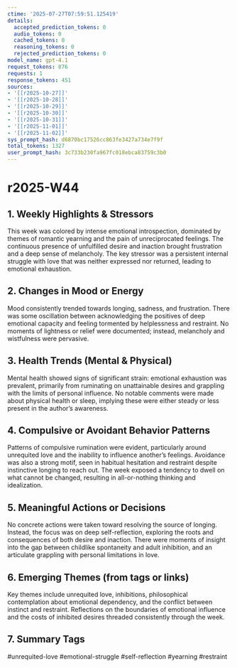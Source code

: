 ```yaml
---
ctime: '2025-07-27T07:59:51.125419'
details:
  accepted_prediction_tokens: 0
  audio_tokens: 0
  cached_tokens: 0
  reasoning_tokens: 0
  rejected_prediction_tokens: 0
model_name: gpt-4.1
request_tokens: 876
requests: 1
response_tokens: 451
sources:
- '[[r2025-10-27]]'
- '[[r2025-10-28]]'
- '[[r2025-10-29]]'
- '[[r2025-10-30]]'
- '[[r2025-10-31]]'
- '[[r2025-11-01]]'
- '[[r2025-11-02]]'
sys_prompt_hash: d6870bc17526cc863fe3427a734e7f9f
total_tokens: 1327
user_prompt_hash: 3c733b230fa967fc018ebca83759c3b0
---
```

# r2025-W44

## 1. Weekly Highlights & Stressors
This week was colored by intense emotional introspection, dominated by themes of romantic yearning and the pain of unreciprocated feelings. The continuous presence of unfulfilled desire and inaction brought frustration and a deep sense of melancholy. The key stressor was a persistent internal struggle with love that was neither expressed nor returned, leading to emotional exhaustion.

## 2. Changes in Mood or Energy
Mood consistently trended towards longing, sadness, and frustration. There was some oscillation between acknowledging the positives of deep emotional capacity and feeling tormented by helplessness and restraint. No moments of lightness or relief were documented; instead, melancholy and wistfulness were pervasive.

## 3. Health Trends (Mental & Physical)
Mental health showed signs of significant strain: emotional exhaustion was prevalent, primarily from ruminating on unattainable desires and grappling with the limits of personal influence. No notable comments were made about physical health or sleep, implying these were either steady or less present in the author’s awareness.

## 4. Compulsive or Avoidant Behavior Patterns
Patterns of compulsive rumination were evident, particularly around unrequited love and the inability to influence another’s feelings. Avoidance was also a strong motif, seen in habitual hesitation and restraint despite instinctive longing to reach out. The week exposed a tendency to dwell on what cannot be changed, resulting in all-or-nothing thinking and idealization.

## 5. Meaningful Actions or Decisions
No concrete actions were taken toward resolving the source of longing. Instead, the focus was on deep self-reflection, exploring the roots and consequences of both desire and inaction. There were moments of insight into the gap between childlike spontaneity and adult inhibition, and an articulate grappling with personal limitations in love.

## 6. Emerging Themes (from tags or links)
Key themes include unrequited love, inhibitions, philosophical contemplation about emotional dependency, and the conflict between instinct and restraint. Reflections on the boundaries of emotional influence and the costs of inhibited desires threaded consistently through the week.

## 7. Summary Tags
#unrequited-love #emotional-struggle #self-reflection #yearning #restraint